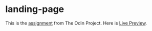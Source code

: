 # landing-page

This is the [assignment](https://www.theodinproject.com/lessons/foundations-landing-page) from The Odin Project. Here is [Live Preview](https://porobertdev.github.io/landing-page/).